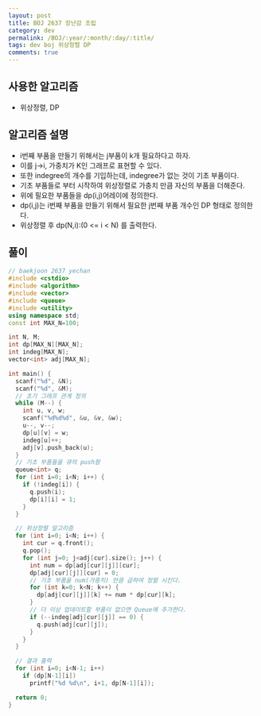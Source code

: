 ```yaml
---
layout: post
title: BOJ 2637 장난감 조립
category: dev
permalink: /BOJ/:year/:month/:day/:title/
tags: dev boj 위상정렬 DP
comments: true
---
```

## 사용한 알고리즘
- 위상정렬, DP

## 알고리즘 설명
- i번째 부품을 만들기 위해서는 j부품이 k개 필요하다고 하자.
- 이를 j->i, 가중치가 K인 그래프로 표현할 수 있다.
- 또한 indegree의 개수를 기입하는데, indegree가 없는 것이 기초 부품이다.
- 기초 부품들로 부터 시작하여 위상정렬로 가충치 만큼 자신의 부품을 더해준다.
- 위에 필요한 부품들을 dp(i,j)어레이에 정의한다.
- dp(i,j)는 i번째 부품을 만들기 위해서 필요한 j번째 부품 개수인 DP 형태로 정의한다.
- 위상정렬 후 dp(N,i):(0 <= i < N) 를 출력한다.

## 풀이
```c++
// baekjoon 2637 yechan
#include <cstdio>
#include <algorithm>
#include <vector>
#include <queue>
#include <utility>
using namespace std;
const int MAX_N=100;

int N, M;
int dp[MAX_N][MAX_N];
int indeg[MAX_N];
vector<int> adj[MAX_N];

int main() {
  scanf("%d", &N);
  scanf("%d", &M);
  // 초기 그래프 관계 정의
  while (M--) {
    int u, v, w;
    scanf("%d%d%d", &u, &v, &w);
    u--, v--;
    dp[u][v] = w;
    indeg[u]++;
    adj[v].push_back(u);
  }
  // 기초 부품들을 큐의 push함
  queue<int> q;
  for (int i=0; i<N; i++) {
    if (!indeg[i]) {
      q.push(i);
      dp[i][i] = 1;
    }
  }

  // 위상정렬 알고리즘
  for (int i=0; i<N; i++) {
    int cur = q.front();
    q.pop();
    for (int j=0; j<adj[cur].size(); j++) {
      int num = dp[adj[cur][j]][cur];
      dp[adj[cur][j]][cur] = 0;
      // 기초 부품을 num(가중치) 만큼 곱하여 정렬 시킨다.
      for (int k=0; k<N; k++) {
        dp[adj[cur][j]][k] += num * dp[cur][k];
      }
      // 더 이상 업데이트할 부품이 없으면 Queue에 추가한다.
      if (--indeg[adj[cur][j]] == 0) {
        q.push(adj[cur][j]);
      }
    }
  }

  // 결과 출력
  for (int i=0; i<N-1; i++)
    if (dp[N-1][i])
      printf("%d %d\n", i+1, dp[N-1][i]);

  return 0;
}
```
